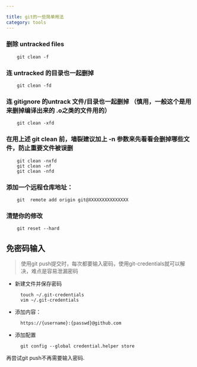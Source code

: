 ```yaml
---

title: git的一些简单用法
category: tools
---
```


### 删除 untracked files

		git clean -f

### 连 untracked 的目录也一起删掉

		git clean -fd

### 连 gitignore 的untrack 文件/目录也一起删掉 （慎用，一般这个是用来删掉编译出来的 .o之类的文件用的）

		git clean -xfd

### 在用上述 git clean 前，墙裂建议加上 -n 参数来先看看会删掉哪些文件，防止重要文件被误删

		git clean -nxfd
		git clean -nf
		git clean -nfd

### 添加一个远程仓库地址：

		git  remote add origin git@XXXXXXXXXXXXXXX

### 清楚你的修改

		git reset --hard

免密码输入
-----------

> 使用git push提交时，每次都要输入密码，使用git-credentials就可以解决，难点是容易泄漏密码
 
+ 新建文件并保存密码

		touch ~/.git-credentials
		vim ~/.git-credentials

+ 添加内容：

		https://{username}:{passwd}@github.com
 
+ 添加配置

		git config --global credential.helper store
 
 
再尝试git push不再需要输入密码.
